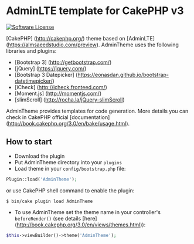 # AdminLTE template for CakePHP v3

[![Software License](https://img.shields.io/badge/license-MIT-brightgreen.svg?style=flat-square)](LICENSE)

[CakePHP] (http://cakephp.org/) theme based on [AdminLTE] (https://almsaeedstudio.com/preview).
AdminTheme uses the following libraries and plugins:
* [Bootstrap 3] (http://getbootstrap.com/)
* [jQuery] (https://jquery.com/)
* [Bootstrap 3 Datepicker] (https://eonasdan.github.io/bootstrap-datetimepicker/)
* [iCheck] (http://icheck.fronteed.com/)
* [Moment.js] (http://momentjs.com/)
* [slimScroll] (http://rocha.la/jQuery-slimScroll)

AdminTheme provides templates for code generation. More details you can check in CakePHP official [documentation] (http://book.cakephp.org/3.0/en/bake/usage.html).

## How to start
* Download the plugin
* Put AdminTheme directory into your `plugins`
* Load theme in your `config/bootstrap.php` file:
```php
Plugin::load('AdminTheme');
```
or use CakePHP shell command to enable the plugin:
```
$ bin/cake plugin load AdminTheme
```

* To use AdminTheme set the theme name in your controller's `beforeRender()` (see details [here] (http://book.cakephp.org/3.0/en/views/themes.html)):
```php
$this->viewBuilder()->theme('AdminTheme');
```